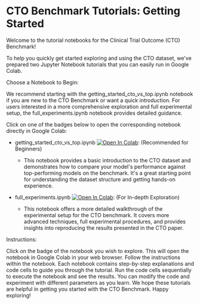 # CTO Benchmark Tutorials: Getting Started
Welcome to the tutorial notebooks for the Clinical Trial Outcome (CTO) Benchmark!

To help you quickly get started exploring and using the CTO dataset, we've prepared two Jupyter Notebook tutorials that you can easily run in Google Colab.

Choose a Notebook to Begin:

We recommend starting with the getting_started_cto_vs_top.ipynb notebook if you are new to the CTO Benchmark or want a quick introduction. For users interested in a more comprehensive exploration and full experimental setup, the full_experiments.ipynb notebook provides detailed guidance.

Click on one of the badges below to open the corresponding notebook directly in Google Colab:

- getting_started_cto_vs_top.ipynb [![Open In Colab](https://colab.research.google.com/assets/colab-badge.svg)](https://colab.research.google.com/github/chufangao/CTOD/blob/main/tutorials/getting_started_cto_vs_top.ipynb): (Recommended for Beginners)
  - This notebook provides a basic introduction to the CTO dataset and demonstrates how to compare your model's performance against top-performing models on the benchmark. It's a great starting point for understanding the dataset structure and getting hands-on experience.


- full_experiments.ipynb [![Open In Colab](https://colab.research.google.com/assets/colab-badge.svg)](https://colab.research.google.com/github/chufangao/CTOD/blob/main/tutorials/full_experiments.ipynb): (For In-depth Exploration)
  - This notebook offers a more detailed walkthrough of the experimental setup for the CTO benchmark. It covers more advanced techniques, full experimental procedures, and provides insights into reproducing the results presented in the CTO paper.

Instructions:

Click on the badge of the notebook you wish to explore. This will open the notebook in Google Colab in your web browser.
Follow the instructions within the notebook. Each notebook contains step-by-step explanations and code cells to guide you through the tutorial.
Run the code cells sequentially to execute the notebook and see the results. You can modify the code and experiment with different parameters as you learn.
We hope these tutorials are helpful in getting you started with the CTO Benchmark. Happy exploring!
